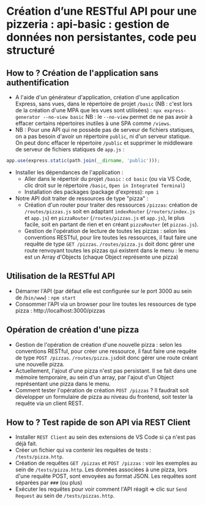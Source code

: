 # Création d’une RESTful API pour une pizzeria : api-basic : gestion de données non persistantes, code peu structuré
## How to ? Création de l'application sans authentification
- A l'aide d'un générateur d'application, création d'une application Express, sans vues, dans le répertoire de projet `/basic` (NB : c'est lors de la création d'une MPA que les vues sont utilisées) : `npx express-generator --no-view basic`
NB : le `--no-view` permet de ne pas avoir à effacer certains répertoires inutiles à une SPA comme `/views`.
- NB : Pour une API qui ne possède pas de serveur de fichiers statiques, on a pas besoin d'avoir un répertoire `public`, ni d'un serveur statique. On peut donc effacer le répertoire `/public` et supprimer le middleware de serveur de fichiers statiques de `app.js` : 
```js
app.use(express.static(path.join(__dirname, 'public'))); 
```
- Installer les dépendances de l'application : 
    - Aller dans le répertoir du projet `/basic` : `cd basic` (ou via VS Code, clic droit sur le répertoire `/basic`, `Open in Integrated Terminal`)
    - Installation des packages (package d'express): `npm i`
- Notre API doit traiter de ressources de type "pizza" :
    - Création d'un router pour traiter des ressources `/pizzas`: création de `/routes/pizzas.js` soit en adaptant `indexRouter` (`/routers/index.js` et `app.js`) en `pizzaRouter` (`/routes/pizzas.js` et `app.js`), le plus facile, soit en partant de rien et en créant `pizzaRouter` (et `pizzas.js`).
    - Gestion de l'opération de lecture de toutes les pizzas : selon les conventions RESTful, pour lire toutes les ressources, il faut faire une requête de type `GET /pizzas`. 
    `/routes/pizza.js` doit donc gérer une route renvoyant toutes les pizzas qui existent dans le menu : le menu est un Array d'Objects (chaque Object représente une pizza)
## Utilisation de la RESTful API
- Démarrer l'API (par défaut elle est configurée sur le port 3000 au sein de /`bin/www`) : `npm start`
- Consommer l'API via un browser pour lire toutes les ressources de type pizza : http://localhost:3000/pizzas

## Opération de création d'une pizza
- Gestion de l'opération de création d'une nouvelle pizza : selon les conventions RESTful, pour créer une ressource, il faut faire une requête de type `POST /pizzas`.
`/routes/pizza.js`doit donc gérer une route créant une nouvelle pizza. 
- Actuellement, l'ajout d'une pizza n'est pas persistant. Il se fait dans une mémoire temporaire, au sein d'un array, par l'ajout d'un Object représentant une pizza dans le menu.
- Comment tester l'opération de création `POST /pizzas` ? Il faudrait soit développer un formulaire de pizza au niveau du frontend, soit tester la requête via un client REST.
## How to ? Test rapide de son API via REST Client
- Installer `REST Client` au sein des extensions de VS Code si ça n'est pas déjà fait.
- Créer un fichier qui va contenir les requêtes de tests : `/tests/pizza.http`.
- Création de requêtes `GET /pizzas` et `POST /pizzas` : voir les exemples au sein de `/tests/pizza.http`. Les données associées à une pizza, lors d'une requête POST, sont envoyées au format JSON. Les requêtes sont séparées par `###` (ou plus)
- Exécuter les requêtes pour voir comment l'API réagit => clic sur `Send Request` au sein de `/tests/pizzas.http`. 

